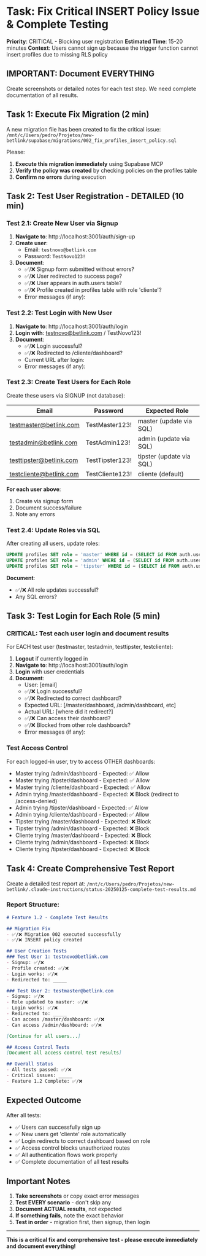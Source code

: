 # Task: Fix Critical INSERT Policy Issue & Complete Testing

**Priority**: CRITICAL - Blocking user registration
**Estimated Time**: 15-20 minutes
**Context**: Users cannot sign up because the trigger function cannot insert profiles due to missing RLS policy

## IMPORTANT: Document EVERYTHING
Create screenshots or detailed notes for each test step. We need complete documentation of all results.

## Task 1: Execute Fix Migration (2 min)

A new migration file has been created to fix the critical issue:
`/mnt/c/Users/pedro/Projetos/new-betlink/supabase/migrations/002_fix_profiles_insert_policy.sql`

Please:
1. **Execute this migration immediately** using Supabase MCP
2. **Verify the policy was created** by checking policies on the profiles table
3. **Confirm no errors** during execution

## Task 2: Test User Registration - DETAILED (10 min)

### Test 2.1: Create New User via Signup
1. **Navigate to**: http://localhost:3001/auth/sign-up
2. **Create user**: 
   - Email: `testnovo@betlink.com`
   - Password: `TestNovo123!`
3. **Document**:
   - ✅/❌ Signup form submitted without errors?
   - ✅/❌ User redirected to success page?
   - ✅/❌ User appears in auth.users table?
   - ✅/❌ Profile created in profiles table with role 'cliente'?
   - Error messages (if any):

### Test 2.2: Test Login with New User
1. **Navigate to**: http://localhost:3001/auth/login
2. **Login with**: testnovo@betlink.com / TestNovo123!
3. **Document**:
   - ✅/❌ Login successful?
   - ✅/❌ Redirected to /cliente/dashboard?
   - Current URL after login:
   - Error messages (if any):

### Test 2.3: Create Test Users for Each Role
Create these users via SIGNUP (not database):

| Email | Password | Expected Role |
|-------|----------|--------------|
| testmaster@betlink.com | TestMaster123! | master (update via SQL) |
| testadmin@betlink.com | TestAdmin123! | admin (update via SQL) |
| testtipster@betlink.com | TestTipster123! | tipster (update via SQL) |
| testcliente@betlink.com | TestCliente123! | cliente (default) |

**For each user above**:
1. Create via signup form
2. Document success/failure
3. Note any errors

### Test 2.4: Update Roles via SQL
After creating all users, update roles:
```sql
UPDATE profiles SET role = 'master' WHERE id = (SELECT id FROM auth.users WHERE email = 'testmaster@betlink.com');
UPDATE profiles SET role = 'admin' WHERE id = (SELECT id FROM auth.users WHERE email = 'testadmin@betlink.com');
UPDATE profiles SET role = 'tipster' WHERE id = (SELECT id FROM auth.users WHERE email = 'testtipster@betlink.com');
```

**Document**:
- ✅/❌ All role updates successful?
- Any SQL errors?

## Task 3: Test Login for Each Role (5 min)

### CRITICAL: Test each user login and document results

For EACH test user (testmaster, testadmin, testtipster, testcliente):

1. **Logout** if currently logged in
2. **Navigate to**: http://localhost:3001/auth/login
3. **Login** with user credentials
4. **Document**:
   - User: [email]
   - ✅/❌ Login successful?
   - ✅/❌ Redirected to correct dashboard?
   - Expected URL: [/master/dashboard, /admin/dashboard, etc]
   - Actual URL: [where did it redirect?]
   - ✅/❌ Can access their dashboard?
   - ✅/❌ Blocked from other role dashboards?
   - Error messages (if any):

### Test Access Control
For each logged-in user, try to access OTHER dashboards:
- Master trying /admin/dashboard - Expected: ✅ Allow
- Master trying /tipster/dashboard - Expected: ✅ Allow  
- Master trying /cliente/dashboard - Expected: ✅ Allow
- Admin trying /master/dashboard - Expected: ❌ Block (redirect to /access-denied)
- Admin trying /tipster/dashboard - Expected: ✅ Allow
- Admin trying /cliente/dashboard - Expected: ✅ Allow
- Tipster trying /master/dashboard - Expected: ❌ Block
- Tipster trying /admin/dashboard - Expected: ❌ Block
- Cliente trying /master/dashboard - Expected: ❌ Block
- Cliente trying /admin/dashboard - Expected: ❌ Block
- Cliente trying /tipster/dashboard - Expected: ❌ Block

## Task 4: Create Comprehensive Test Report

Create a detailed test report at:
`/mnt/c/Users/pedro/Projetos/new-betlink/.claude-instructions/status-20250125-complete-test-results.md`

### Report Structure:
```markdown
# Feature 1.2 - Complete Test Results

## Migration Fix
- ✅/❌ Migration 002 executed successfully
- ✅/❌ INSERT policy created

## User Creation Tests
### Test User 1: testnovo@betlink.com
- Signup: ✅/❌
- Profile created: ✅/❌
- Login works: ✅/❌
- Redirected to: _____

### Test User 2: testmaster@betlink.com
- Signup: ✅/❌
- Role updated to master: ✅/❌
- Login works: ✅/❌
- Redirected to: _____
- Can access /master/dashboard: ✅/❌
- Can access /admin/dashboard: ✅/❌

[Continue for all users...]

## Access Control Tests
[Document all access control test results]

## Overall Status
- All tests passed: ✅/❌
- Critical issues: _____
- Feature 1.2 Complete: ✅/❌
```

## Expected Outcome

After all tests:
- ✅ Users can successfully sign up
- ✅ New users get 'cliente' role automatically  
- ✅ Login redirects to correct dashboard based on role
- ✅ Access control blocks unauthorized routes
- ✅ All authentication flows work properly
- ✅ Complete documentation of all test results

## Important Notes

1. **Take screenshots** or copy exact error messages
2. **Test EVERY scenario** - don't skip any
3. **Document ACTUAL results**, not expected
4. **If something fails**, note the exact behavior
5. **Test in order** - migration first, then signup, then login

---

**This is a critical fix and comprehensive test - please execute immediately and document everything!**